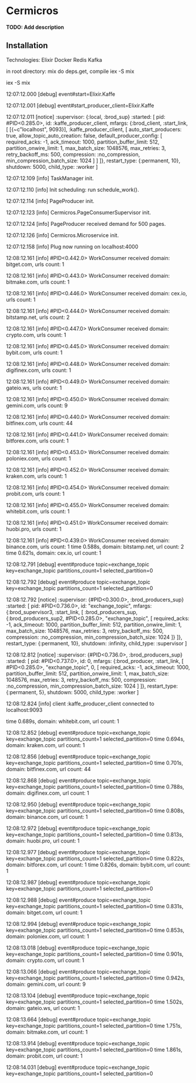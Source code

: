# Cermicros

**TODO: Add description**

## Installation
Technologies:
Elixir
Docker
Redis
Kafka

in root directory:
mix do deps.get, compile
iex -S mix

iex -S mix

12:07:12.000 [debug] event#start=Elixir.Kaffe

12:07:12.001 [debug] event#start_producer_client=Elixir.Kaffe

12:07:12.011 [notice]     :supervisor: {:local, :brod_sup}
    :started: [
  pid: #PID<0.285.0>,
  id: :kaffe_producer_client,
  mfargs: {:brod_client, :start_link,
   [
     [{~c"localhost", 9093}],
     :kaffe_producer_client,
     [
       auto_start_producers: true,
       allow_topic_auto_creation: false,
       default_producer_config: [
         required_acks: -1,
         ack_timeout: 1000,
         partition_buffer_limit: 512,
         partition_onwire_limit: 1,
         max_batch_size: 1048576,
         max_retries: 3,
         retry_backoff_ms: 500,
         compression: :no_compression,
         min_compression_batch_size: 1024
       ]
     ]
   ]},
  restart_type: {:permanent, 10},
  shutdown: 5000,
  child_type: :worker
]

12:07:12.109 [info] TaskManager init.

12:07:12.110 [info] Init scheduling: run schedule_work().

12:07:12.114 [info] PageProducer init.

12:07:12.123 [info] Cermicros.PageConsumerSupervisor init.

12:07:12.124 [info] PageProducer received demand for 500 pages.

12:07:12.126 [info] Cermicros.Microservice init.

12:07:12.158 [info] Plug now running on localhost:4000

12:08:12.161 [info] #PID<0.442.0> WorkConsumer received domain: bitget.com, urls count: 1

12:08:12.161 [info] #PID<0.443.0> WorkConsumer received domain: bitmake.com, urls count: 1

12:08:12.161 [info] #PID<0.446.0> WorkConsumer received domain: cex.io, urls count: 1

12:08:12.161 [info] #PID<0.444.0> WorkConsumer received domain: bitstamp.net, urls count: 2

12:08:12.161 [info] #PID<0.447.0> WorkConsumer received domain: crypto.com, urls count: 1

12:08:12.161 [info] #PID<0.445.0> WorkConsumer received domain: bybit.com, urls count: 1

12:08:12.161 [info] #PID<0.448.0> WorkConsumer received domain: digifinex.com, urls count: 1

12:08:12.161 [info] #PID<0.449.0> WorkConsumer received domain: gateio.ws, urls count: 1

12:08:12.161 [info] #PID<0.450.0> WorkConsumer received domain: gemini.com, urls count: 9

12:08:12.161 [info] #PID<0.440.0> WorkConsumer received domain: bitfinex.com, urls count: 44

12:08:12.161 [info] #PID<0.441.0> WorkConsumer received domain: bitforex.com, urls count: 1

12:08:12.161 [info] #PID<0.453.0> WorkConsumer received domain: poloniex.com, urls count: 1

12:08:12.161 [info] #PID<0.452.0> WorkConsumer received domain: kraken.com, urls count: 1

12:08:12.161 [info] #PID<0.454.0> WorkConsumer received domain: probit.com, urls count: 1

12:08:12.161 [info] #PID<0.455.0> WorkConsumer received domain: whitebit.com, urls count: 1

12:08:12.161 [info] #PID<0.451.0> WorkConsumer received domain: huobi.pro, urls count: 1

12:08:12.161 [info] #PID<0.439.0> WorkConsumer received domain: binance.com, urls count: 1
time 0.588s, domain: bitstamp.net, url count: 2
time 0.621s, domain: cex.io, url count: 1

12:08:12.791 [debug] event#produce topic=exchange_topic key=exchange_topic partitions_count=1 selected_partition=0

12:08:12.792 [debug] event#produce topic=exchange_topic key=exchange_topic partitions_count=1 selected_partition=0

12:08:12.792 [notice]     :supervisor: {#PID<0.300.0>, :brod_producers_sup}
    :started: [
  pid: #PID<0.736.0>,
  id: "exchange_topic",
  mfargs: {:brod_supervisor3, :start_link,
   [
     :brod_producers_sup,
     {:brod_producers_sup2, #PID<0.285.0>, "exchange_topic",
      [
        required_acks: -1,
        ack_timeout: 1000,
        partition_buffer_limit: 512,
        partition_onwire_limit: 1,
        max_batch_size: 1048576,
        max_retries: 3,
        retry_backoff_ms: 500,
        compression: :no_compression,
        min_compression_batch_size: 1024
      ]}
   ]},
  restart_type: {:permanent, 10},
  shutdown: :infinity,
  child_type: :supervisor
]

12:08:12.812 [notice]     :supervisor: {#PID<0.736.0>, :brod_producers_sup}
    :started: [
  pid: #PID<0.737.0>,
  id: 0,
  mfargs: {:brod_producer, :start_link,
   [
     #PID<0.285.0>,
     "exchange_topic",
     0,
     [
       required_acks: -1,
       ack_timeout: 1000,
       partition_buffer_limit: 512,
       partition_onwire_limit: 1,
       max_batch_size: 1048576,
       max_retries: 3,
       retry_backoff_ms: 500,
       compression: :no_compression,
       min_compression_batch_size: 1024
     ]
   ]},
  restart_type: {:permanent, 5},
  shutdown: 5000,
  child_type: :worker
]

12:08:12.824 [info] client :kaffe_producer_client connected to localhost:9093

time 0.689s, domain: whitebit.com, url count: 1

12:08:12.852 [debug] event#produce topic=exchange_topic key=exchange_topic partitions_count=1 selected_partition=0
time 0.694s, domain: kraken.com, url count: 1

12:08:12.856 [debug] event#produce topic=exchange_topic key=exchange_topic partitions_count=1 selected_partition=0
time 0.701s, domain: bitfinex.com, url count: 44

12:08:12.868 [debug] event#produce topic=exchange_topic key=exchange_topic partitions_count=1 selected_partition=0
time 0.788s, domain: digifinex.com, url count: 1

12:08:12.950 [debug] event#produce topic=exchange_topic key=exchange_topic partitions_count=1 selected_partition=0
time 0.808s, domain: binance.com, url count: 1

12:08:12.972 [debug] event#produce topic=exchange_topic key=exchange_topic partitions_count=1 selected_partition=0
time 0.813s, domain: huobi.pro, url count: 1

12:08:12.977 [debug] event#produce topic=exchange_topic key=exchange_topic partitions_count=1 selected_partition=0
time 0.822s, domain: bitforex.com, url count: 1
time 0.826s, domain: bybit.com, url count: 1

12:08:12.987 [debug] event#produce topic=exchange_topic key=exchange_topic partitions_count=1 selected_partition=0

12:08:12.988 [debug] event#produce topic=exchange_topic key=exchange_topic partitions_count=1 selected_partition=0
time 0.831s, domain: bitget.com, url count: 1

12:08:12.994 [debug] event#produce topic=exchange_topic key=exchange_topic partitions_count=1 selected_partition=0
time 0.853s, domain: poloniex.com, url count: 1

12:08:13.018 [debug] event#produce topic=exchange_topic key=exchange_topic partitions_count=1 selected_partition=0
time 0.901s, domain: crypto.com, url count: 1

12:08:13.066 [debug] event#produce topic=exchange_topic key=exchange_topic partitions_count=1 selected_partition=0
time 0.942s, domain: gemini.com, url count: 9

12:08:13.104 [debug] event#produce topic=exchange_topic key=exchange_topic partitions_count=1 selected_partition=0
time 1.502s, domain: gateio.ws, url count: 1

12:08:13.664 [debug] event#produce topic=exchange_topic key=exchange_topic partitions_count=1 selected_partition=0
time 1.751s, domain: bitmake.com, url count: 1

12:08:13.914 [debug] event#produce topic=exchange_topic key=exchange_topic partitions_count=1 selected_partition=0
time 1.861s, domain: probit.com, url count: 1

12:08:14.031 [debug] event#produce topic=exchange_topic key=exchange_topic partitions_count=1 selected_partition=0



